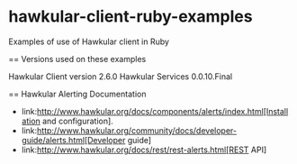 # hawkular-client-ruby-examples
Examples of use of Hawkular client in Ruby

== Versions used on these examples

Hawkular Client version 2.6.0
Hawkular Services 0.0.10.Final

== Hawkular Alerting Documentation

* link:http://www.hawkular.org/docs/components/alerts/index.html[Installation and configuration].
* link:http://www.hawkular.org/community/docs/developer-guide/alerts.html[Developer guide]
* link:http://www.hawkular.org/docs/rest/rest-alerts.html[REST API]
